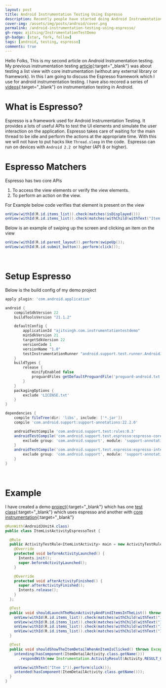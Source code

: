 ```yaml
---
layout: post
title: Android Instrumentation Testing Using Espresso
description: Recently people have started doing Android Instrumentation Testing Using Espresso. In this article we will see a demo of espresso testing.
cover-img: /assets/img/posts/android/cover.png
permalink: /android-instrumentation-testing-using-espresso/
gh-repo: ajitsing/InstrumentationTestDemo
gh-badge: [star, fork, follow]
tags: [android, testing, espresso]
comments: true
---
```


Hello Folks, This is my second article on Android Instrumentation testing. My previous instrumentation testing [article](http://www.singhajit.com/instrumentation-testing-of-listview/){:target="_blank"} was about testing a list view with core instrumentation (without any external library or framework). In this I am going to discuss the Espresso framework which I use for android instrumentation testing. I have also recored a series of [videos](https://www.youtube.com/watch?v=gdsxVfq-yNM&list=PLFYf87MeyEq588ibGPTu5lEhnJZG6KsmR){:target="_blank"} on instrumentation testing in Android.

# What is Espresso?

Espresso is a framework used for Android Instrumentation Testing. It provides a lots of useful APIs to test the UI elements and simulate the user interaction on the application. Espresso takes care of waiting for the main thread to be idle and perform the actions at the appropriate time. With this we will not have to put hacks like `Thread.sleep` in the code.  Espresso can run on devices with `Android 2.2`  or higher (API 8 or higher).

# Espresso Matchers

Espresso has two core APIs

1. To access the view elements or verify the view elements.
2. To perform an action on the view.

For Example below code verifies that element is present on the view

```java
onView(withId(R.id.items_list)).check(matches(isDisplayed()))
onView(withId(R.id.items_list)).check(matches(withChild(withText("Item 1"))))
```

Below is an example of swiping up the screen and clicking an item on the view

```java
onView(withId(R.id.parent_layout)).perform(swipeUp());
onView(withId(R.id.submit_button)).perform(click());
```
<br>

# Setup Espresso

Below is the build config of my demo project

```groovy
apply plugin: 'com.android.application'

android {
    compileSdkVersion 22
    buildToolsVersion "21.1.2"

    defaultConfig {
        applicationId "ajitsingh.com.instrumentationtestdemo"
        minSdkVersion 21
        targetSdkVersion 22
        versionCode 1
        versionName "1.0"
        testInstrumentationRunner "android.support.test.runner.AndroidJUnitRunner"
    }
    buildTypes {
        release {
            minifyEnabled false
            proguardFiles getDefaultProguardFile('proguard-android.txt'), 'proguard-rules.pro'
        }
    }
    packagingOptions {
        exclude 'LICENSE.txt'
    }
}

dependencies {
    compile fileTree(dir: 'libs', include: ['*.jar'])
    compile 'com.android.support:support-annotations:22.2.0'

    androidTestCompile 'com.android.support.test:rules:0.3'
    androidTestCompile('com.android.support.test.espresso:espresso-core:2.2') {
        exclude group: 'com.android.support', module: 'support-annotations'
    }
    androidTestCompile('com.android.support.test.espresso:espresso-intents:2.2') {
        exclude group: 'com.android.support', module: 'support-annotations'
    }
}
```
<br>

# Example

I have created a demo [project](https://github.com/ajitsing/InstrumentationTestDemo){:target="_blank"} which has one [test class](https://github.com/ajitsing/InstrumentationTestDemo/blob/master/app/src/androidTest/java/ajitsingh/com/instrumentationtestdemo/ItemListActivityEspressoTest.java){:target="_blank"} which uses espresso and another with [core instrumentation](https://github.com/ajitsing/InstrumentationTestDemo/blob/master/app/src/androidTest/java/ajitsingh/com/instrumentationtestdemo/ItemListActivityTest.java){:target="_blank"}

```java
@RunWith(AndroidJUnit4.class)
public class ItemListActivityEspressoTest {

  @Rule
  public ActivityTestRule<ItemListActivity> main = new ActivityTestRule<ItemListActivity>(ItemListActivity.class){
    @Override
    protected void beforeActivityLaunched() {
      Intents.init();
      super.beforeActivityLaunched();
    }

    @Override
    protected void afterActivityFinished() {
      super.afterActivityFinished();
      Intents.release();
    }
  };

  @Test
  public void shouldLaunchTheMainActivityAndFindItemsInTheList() throws Exception {
    onView(withId(R.id.items_list)).check(matches(withChild(withText("Item 1"))));
    onView(withId(R.id.items_list)).check(matches(withChild(withText("Item 2"))));
    onView(withId(R.id.items_list)).check(matches(withChild(withText("Item 3"))));
    onView(withId(R.id.items_list)).check(matches(withChild(withText("Item 4"))));
  }

  @Test
  public void shouldShowTheItemDetailWhenAnItemIsClicked() throws Exception {
    intending(hasComponent(ItemDetailActivity.class.getName()))
      .respondWith(new Instrumentation.ActivityResult(Activity.RESULT_OK, new Intent()));

    onView(withText("Item 1")).perform(click());
    intended(hasComponent(ItemDetailActivity.class.getName()));
  }
}
```
<br>
